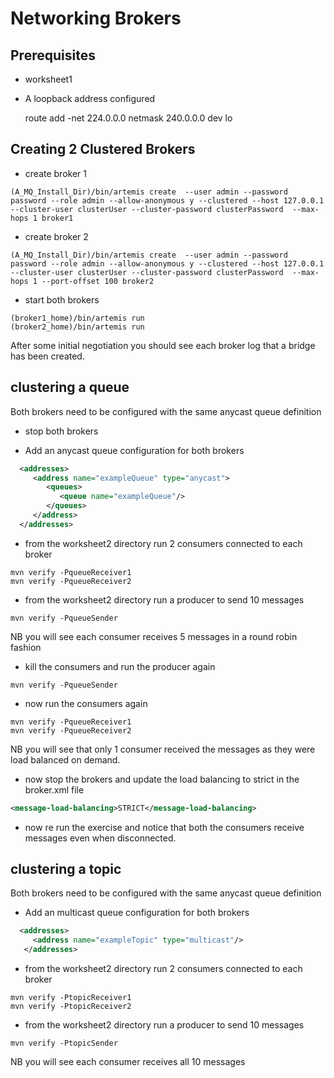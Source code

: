 # Networking Brokers

## Prerequisites
 
-   worksheet1
-   A loopback address configured  
    
    route add -net 224.0.0.0 netmask 240.0.0.0 dev lo

## Creating 2 Clustered Brokers

-   create broker 1

```code
(A_MQ_Install_Dir)/bin/artemis create  --user admin --password password --role admin --allow-anonymous y --clustered --host 127.0.0.1 --cluster-user clusterUser --cluster-password clusterPassword  --max-hops 1 broker1
```
-   create broker 2

```code
(A_MQ_Install_Dir)/bin/artemis create  --user admin --password password --role admin --allow-anonymous y --clustered --host 127.0.0.1 --cluster-user clusterUser --cluster-password clusterPassword  --max-hops 1 --port-offset 100 broker2
```

-   start both brokers
```code
(broker1_home)/bin/artemis run 
(broker2_home)/bin/artemis run 
```

After some initial negotiation you should see each broker log that a bridge has been created.

## clustering a queue

Both brokers need to be configured with the same anycast queue definition

-   stop both brokers

-   Add an anycast queue configuration for both brokers
```xml
  <addresses>
     <address name="exampleQueue" type="anycast">
        <queues>
           <queue name="exampleQueue"/>
        </queues>
     </address>
  </addresses>
```

-   from the worksheet2 directory run 2 consumers connected to each broker
```code
mvn verify -PqueueReceiver1
mvn verify -PqueueReceiver2                                      
```

-   from the worksheet2 directory run a producer to send 10 messages
```code
mvn verify -PqueueSender
```

NB you will see each consumer receives 5 messages in a round robin fashion

-   kill the consumers and run the producer again

```code
mvn verify -PqueueSender
```
-   now run the consumers again
```code
mvn verify -PqueueReceiver1
mvn verify -PqueueReceiver2                                      
```

NB you will see that only 1 consumer received the messages as they were load balanced on demand.

-   now stop the brokers and update the load balancing to strict in the broker.xml file
```xml
<message-load-balancing>STRICT</message-load-balancing>
```

-   now re run the exercise and notice that both the consumers receive messages even when disconnected.

## clustering a topic

Both brokers need to be configured with the same anycast queue definition

-   Add an multicast queue configuration for both brokers
```xml
  <addresses>
     <address name="exampleTopic" type="multicast"/>
   </addresses>
```

-   from the worksheet2 directory run 2 consumers connected to each broker
```code
mvn verify -PtopicReceiver1
mvn verify -PtopicReceiver2                                      
```

-   from the worksheet2 directory run a producer to send 10 messages
```code
mvn verify -PtopicSender
```

NB you will see each consumer receives all 10 messages



